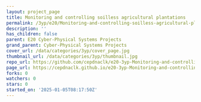 ```yaml
---
layout: project_page
title: Monitoring and controlling soilless agricultural plantations
permalink: /3yp/e20/Monitoring-and-controlling-soilless-agricultural-plantations/
description: ''
has_children: false
parent: E20 Cyber-Physical Systems Projects
grand_parent: Cyber-Physical Systems Projects
cover_url: /data/categories/3yp/cover_page.jpg
thumbnail_url: /data/categories/3yp/thumbnail.jpg
repo_url: https://github.com/cepdnaclk/e20-3yp-Monitoring-and-controlling-soilless-agricultural-plantations
page_url: https://cepdnaclk.github.io/e20-3yp-Monitoring-and-controlling-soilless-agricultural-plantations
forks: 0
watchers: 0
stars: 0
started_on: '2025-01-05T08:17:50Z'
---
```


